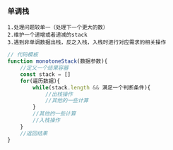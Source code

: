 ### 单调栈
    1.处理问题较单一（处理下一个更大的数）
    2.维护一个递增或者递减的stack
    3.遇到非单调数据出栈，反之入栈，入栈时进行对应需求的相关操作
```js
// 代码模板
function monotoneStack(数据参数){
    //定义一个结果容器
    const stack = []
    for(遍历数据){
        while(stack.length && 满足一个判断条件){
            //出栈操作
            //其他的一些计算
        }
        //其他的一些计算
        //入栈操作
    }
    //返回结果
}
